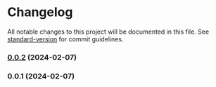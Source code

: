 # Changelog

All notable changes to this project will be documented in this file. See [standard-version](https://github.com/conventional-changelog/standard-version) for commit guidelines.

### [0.0.2](https://github.com/beovan/tailwind-ui/compare/v0.0.1...v0.0.2) (2024-02-07)

### 0.0.1 (2024-02-07)
